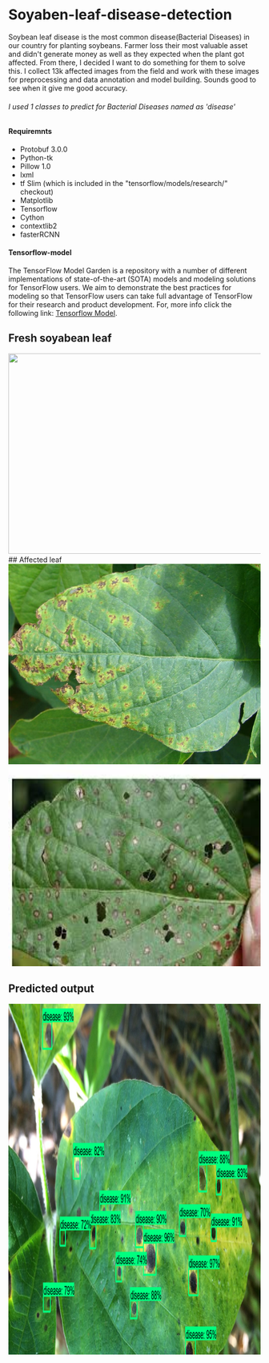 # Soyaben-leaf-disease-detection
Soybean leaf disease is the most common disease(Bacterial Diseases) in our country for planting soybeans. Farmer loss their most valuable asset and didn't generate money as well as they expected when the plant got affected. From there, I decided I want to do something for them to solve this. I collect 13k affected images from the field and work with these images for preprocessing and data annotation and model building. Sounds good to see when it give me good accuracy.

###### I used 1 classes to predict for Bacterial Diseases named as 'disease'

#### Requiremnts

- Protobuf 3.0.0
- Python-tk
- Pillow 1.0
- lxml
- tf Slim (which is included in the "tensorflow/models/research/" checkout)
- Matplotlib
- Tensorflow
- Cython
- contextlib2
- fasterRCNN

#### Tensorflow-model
The TensorFlow Model Garden is a repository with a number of different implementations of state-of-the-art (SOTA) models and modeling solutions for TensorFlow users. We aim to demonstrate the best practices for modeling so that TensorFlow users can take full advantage of TensorFlow for their research and product development. For, more info click the following link: [Tensorflow Model](https://github.com/tensorflow/models/tree/master/research/object_detection).

## Fresh soyabean leaf
<img src="sample images/fresh.jpeg" width="800" height="400">
## Affected leaf
<img src="sample images/affected1.jpeg" width="800" height="400"> <img src="sample images/affected2.jpeg" width="800" height="400">

## Predicted output
<img src="output_Images/soyabean_disease.jpg" width="1100" height="700">
